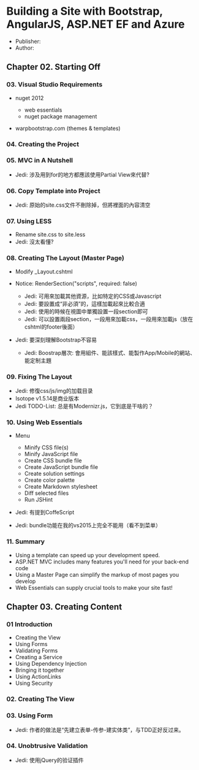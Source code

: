 # Building a Site with Bootstrap, AngularJS, ASP.NET EF and Azure

* Publisher:
* Author:

## Chapter 02. Starting Off

### 03. Visual Studio Requirements

* nuget 2012
  * web essentials
  * nuget package management

* warpbootstrap.com (themes & templates)

### 04. Creating the Project

### 05. MVC in A Nutshell

* Jedi: 涉及用到for的地方都應該使用Partial View來代替?

### 06. Copy Template into Project

* Jedi: 原始的site.css文件不刪除掉，但將裡面的內容清空

### 07. Using LESS

* Rename site.css to site.less
* Jedi: 沒太看懂?

### 08. Creating The Layout (Master Page)

* Modify _Layout.cshtml
* Notice: RenderSection("scripts", required: false)
  * Jedi: 可用來加載其他資源，比如特定的CSS或Javascript
  * Jedi: 要設置成“非必須”的，這樣加載起來比較合適
  * Jedi: 使用的時候在視圖中單獨設置一段section即可
  * Jedi: 可以設置兩段section，一段用來加載css，一段用來加載js（放在cshtml的footer後面）

* Jedi: 要深刻理解Bootstrap不容易
  * Jedi: Boostrap層次: 會用組件、能該樣式、能製作App/Mobile的網站、能定制主題
  
### 09. Fixing The Layout

* Jedi: 修復css/js/img的加载目录
* Isotope v1.5.14是商业版本
* Jedi TODO-List: 总是有Modernizr.js，它到底是干啥的？

### 10. Using Web Essentials

* Menu
  * Minify CSS file(s)
  * Minify JavaScript file
  * Create CSS bundle file
  * Create JavaScript bundle file
  * Create solution settings
  * Create color palette
  * Create Markdown stylesheet
  * Diff selected files
  * Run JSHint

* Jedi: 有提到CoffeScript
* Jedi: bundle功能在我的vs2015上完全不能用（看不到菜单）

### 11. Summary

* Using a template can speed up your development speed.
* ASP.NET MVC includes many features you'll need for your back-end code
* Using a Master Page can simplify the markup of most pages you develop
* Web Essentials can supply crucial tools to make your site fast!

## Chapter 03. Creating Content

### 01 Introduction

* Creating the View
* Using Forms
* Validating Forms
* Creating a Service
* Using Dependency Injection
* Bringing it together
* Using ActionLinks
* Using Security

### 02. Creating The View

### 03. Using Form

* Jedi: 作者的做法是“先建立表单-传参-建实体类”，与TDD正好反过来。

### 04. Unobtrusive Validation

* Jedi: 使用jQuery的验证插件
